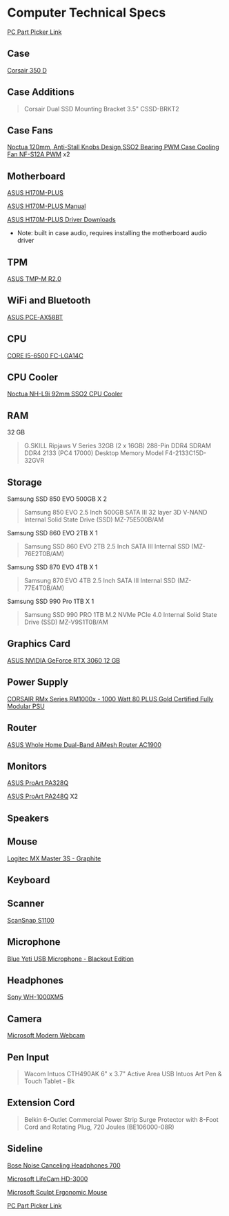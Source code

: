 # Computer Technical Specs

[PC Part Picker Link](https://pcpartpicker.com/list/HdJ7rD)

## Case

[Corsair 350 D](https://www.corsair.com/us/en/Categories/Products/Cases/Obsidian-Series%E2%84%A2-350D-Micro-ATX-PC-Case/p/CC-9011028-WW)

## Case Additions

> Corsair Dual SSD Mounting Bracket 3.5" CSSD-BRKT2

## Case Fans

[Noctua 120mm, Anti-Stall Knobs Design,SSO2 Bearing PWM Case Cooling Fan NF-S12A PWM](https://noctua.at/en/nf-s12a-pwm) x2

## Motherboard

[ASUS H170M-PLUS](https://www.asus.com/Motherboards-Components/Motherboards/All-series/H170M-PLUS/)

[ASUS H170M-PLUS Manual](https://dlcdnets.asus.com/pub/ASUS/mb/LGA1151/H170M-PLUS/E10763_H170M-PLUS_UM_WEB.pdf)

[ASUS H170M-PLUS Driver Downloads](https://www.asus.com/Motherboards/H170M-PLUS/HelpDesk_Download/)

- Note: built in case audio, requires installing the motherboard audio driver

## TPM

[ASUS TMP-M R2.0](https://www.asus.com/Motherboards-Components/Motherboards/Accessories/TPM-M-R2-0/)

## WiFi and Bluetooth

[ASUS PCE-AX58BT](https://www.asus.com/us/Networking-IoT-Servers/Adapters/All-series/PCE-AX58BT/)

## CPU

[CORE I5-6500 FC-LGA14C](https://ark.intel.com/products/88184/Intel-Core-i5-6500-Processor-6M-Cache-up-to-3-60-GHz-)

## CPU Cooler

[Noctua NH-L9i 92mm SSO2 CPU Cooler](https://noctua.at/en/nh-l9i)

## RAM

32 GB

> G.SKILL Ripjaws V Series 32GB (2 x 16GB) 288-Pin DDR4 SDRAM DDR4 2133 (PC4 17000) Desktop Memory Model F4-2133C15D-32GVR

## Storage

Samsung SSD 850 EVO 500GB X 2

> Samsung 850 EVO 2.5 Inch 500GB SATA III 32 layer 3D V-NAND Internal Solid State Drive (SSD) MZ-75E500B/AM

Samsung SSD 860 EVO 2TB X 1

> Samsung SSD 860 EVO 2TB 2.5 Inch SATA III Internal SSD (MZ-76E2T0B/AM)

Samsung SSD 870 EVO 4TB X 1

> Samsung 870 EVO 4TB 2.5 Inch SATA III Internal SSD (MZ-77E4T0B/AM)

Samsung SSD 990 Pro 1TB X 1

> Samsung SSD 990 PRO 1TB M.2 NVMe PCIe 4.0 Internal Solid State Drive (SSD) MZ-V9S1T0B/AM


## Graphics Card

[ASUS NVIDIA GeForce RTX 3060 12 GB](https://www.asus.com/us/Motherboards-Components/Graphics-Cards/Phoenix/PH-RTX3060-12G/)

## Power Supply

[CORSAIR RMx Series RM1000x - 1000 Watt 80 PLUS Gold Certified Fully Modular PSU](https://www.corsair.com/us/en/Categories/Products/Power-Supply-Units/Power-Supply-Units-Advanced/RMx-Series/p/CP-9020094-NA#tab-tech-specs)

## Router

[ASUS Whole Home Dual-Band AiMesh Router AC1900](https://www.asus.com/us/Commercial-Networking/AiMesh-AC1900-WiFi-System-RT-AC68U-2-Pack/)

## Monitors

[ASUS ProArt PA328Q](https://www.asus.com/us/Monitors/ProArt-PA328Q/)

[ASUS ProArt PA248Q](https://www.asus.com/us/Monitors/ProArt-PA248Q/) X2

## Speakers

## Mouse

[Logitec MX Master 3S - Graphite](https://www.logitech.com/en-us/products/mice/mx-master-3s.910-006557.html)

## Keyboard

## Scanner

[ScanSnap S1100](http://www.fujitsu.com/global/support/products/computing/peripheral/scanners/scansnap/software/s1100.html)

## Microphone

[Blue Yeti USB Microphone - Blackout Edition](https://www.bluedesigns.com/products/yeti/)

## Headphones

[Sony WH-1000XM5](https://electronics.sony.com/audio/headphones/all-headphones/p/wh1000xm5-b)

## Camera

[Microsoft Modern Webcam](https://www.microsoft.com/en/accessories/products/webcams/microsoft-modern-webcam?activetab=pivot:overviewtab)

## Pen Input

> Wacom Intuos CTH490AK 6" x 3.7" Active Area USB Intuos Art Pen & Touch Tablet - Bk

## Extension Cord

> Belkin 6-Outlet Commercial Power Strip Surge Protector with 8-Foot Cord and Rotating Plug, 720 Joules (BE106000-08R)

## Sideline

[Bose Noise Canceling Headphones 700](https://www.bose.com/en_us/products/headphones/noise_cancelling_headphones/noise-cancelling-headphones-700.html#v=noise_cancelling_headphones_700_black)

[Microsoft LifeCam HD-3000](https://www.microsoft.com/accessories/en-us/products/webcams/lifecam-hd-3000/t3h-00011)

[Microsoft Sculpt Ergonomic Mouse](https://www.microsoft.com/accessories/en-us/products/mice/sculpt-ergonomic-mouse/l6v-00001)

[PC Part Picker Link](https://pcpartpicker.com/list/JJN9Mv)
